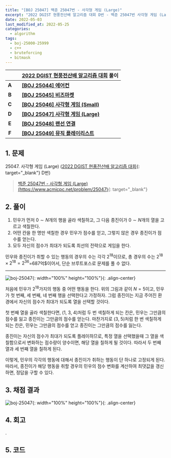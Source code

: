 ```yaml
---
title: "[BOJ 25047] 백준 25047번 - 사각형 게임 (Large)"
excerpt: "2022 DGIST 현풍전산배 알고리즘 대회 D번 - 백준 25047번 사각형 게임 (Large) 풀이"
date: 2022-05-03
last_modified_at: 2022-05-25
categories:
  - algorithm
tags:
  - boj-25000-25999
  - c++
  - bruteforcing
  - bitmask
---
```


|||[2022 DGIST 현풍전산배 알고리즘 대회](https://burningfalls.github.io/contest/dgist2022-baekjoon-contest/) 풀이|
|:---:|:---:|:---|
|**A**||**[[BOJ 25044] 에어컨](https://burningfalls.github.io/algorithm/boj-25044/)**|
|**B**||**[[BOJ 25045] 비즈마켓](https://burningfalls.github.io/algorithm/boj-25045/)**|
|**C**||**[[BOJ 25046] 사각형 게임 (Small)](https://burningfalls.github.io/algorithm/boj-25046/)**|
|**D**||**[[BOJ 25047] 사각형 게임 (Large)](https://burningfalls.github.io/algorithm/boj-25047/)**|
|**E**||**[[BOJ 25048] 랜선 연결](https://burningfalls.github.io/algorithm/boj-25048/)**|
|**F**||**[[BOJ 25049] 뮤직 플레이리스트](https://burningfalls.github.io/algorithm/boj-25049/)**|

## 1. 문제
$25047$. 사각형 게임 (Large) ([2022 DGIST 현풍전산배 알고리즘 대회](https://burningfalls.github.io/contest/dgist-baekjoon-contest/){: target="_blank"} D번)

> [백준 25047번 - 사각형 게임 (Large) (https://www.acmicpc.net/problem/25047)](https://www.acmicpc.net/problem/25047){: target="_blank"}

## 2. 풀이

1. 민우가 먼저 $0\sim N$개의 행을 골라 색칠하고, 그 다음 종진이가 $0\sim N$개의 열을 고르고 색칠한다. 
2. 어떤 칸을 한 명만 색칠한 경우 민우가 점수를 얻고, 그렇지 않은 경우 종진이가 점수를 얻는다.
3. 모두 자신의 점수가 최대가 되도록 최선의 전략으로 게임을 한다.

민우와 종진이가 취할 수 있는 행동의 경우의 수는 각각 $2^{18}$이므로, 총 경우의 수는 $2^{18}\times 2^{18}=2^{36}$=687억$이어서, 단순 브루트포스로 문제를 풀 수 없다.

---

![boj-25047](https://user-images.githubusercontent.com/30232837/166409516-bb13e54c-7698-4c1d-bb1a-51e78e4a8baa.png "boj-25047"){: width="100%" height="100%"}{: .align-center}

처음에 민우가 $2^{18}$가지의 행동 중 어떤 행동을 한다. 위의 그림과 같이 $N=5$이고, 민우가 첫 번째, 세 번째, 네 번째 행을 선택한다고 가정하자. 그럼 종진이는 지금 주어진 환경에서 자신의 점수가 최대가 되도록 열을 선택할 것이다. 

첫 번째 열을 골라 색칠한다면, (1, 3, 4)처럼 두 번 색칠하게 되는 칸은, 민우는 그만큼의 점수를 잃고 종진이는 그만큼의 점수를 얻는다. 마찬가지로 (3, 5)처럼 한 번 색칠하게 되는 칸은, 민우는 그만큼의 점수를 얻고 종진이는 그만큼의 점수를 잃는다.

종진이는 자신의 점수가 최대가 되도록 플레이하므로, 특정 열을 선택했을때 그 열을 색칠함으로서 변화하는 점수량이 양수이면, 해당 열을 칠하게 될 것이다. 따라서 두 번째 열과 세 번째 열을 칠하게 된다.

이렇게, 민우의 각각의 행동에 대해서 종진이가 취하는 행동이 단 하나로 고정되게 된다. 따라서, 종진이가 해당 행동을 취할 경우의 민우의 점수 변화를 계산하여 최댓값을 갱신하면, 정답을 구할 수 있다. 

## 3. 채점 결과

![boj-25047](https://user-images.githubusercontent.com/30232837/166393736-f68e3198-3c0f-47c6-9cfb-3f589dca2ab4.png "boj-25047"){: width="100%" height="100%"}{: .align-center}

## 4. 회고

.

## 5. 코드

<script src="https://gist.github.com/BurningFalls/41a06fa62abba78e7a5992c417f83364.js"></script>